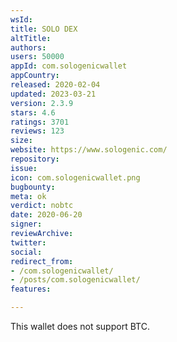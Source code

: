 ```yaml
---
wsId: 
title: SOLO DEX
altTitle: 
authors: 
users: 50000
appId: com.sologenicwallet
appCountry: 
released: 2020-02-04
updated: 2023-03-21
version: 2.3.9
stars: 4.6
ratings: 3701
reviews: 123
size: 
website: https://www.sologenic.com/
repository: 
issue: 
icon: com.sologenicwallet.png
bugbounty: 
meta: ok
verdict: nobtc
date: 2020-06-20
signer: 
reviewArchive: 
twitter: 
social: 
redirect_from:
- /com.sologenicwallet/
- /posts/com.sologenicwallet/
features: 

---
```


This wallet does not support BTC.
